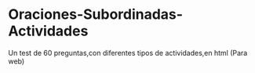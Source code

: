 # Oraciones-Subordinadas-Actividades
Un test de 60 preguntas,con diferentes tipos de actividades,en html (Para web) 
